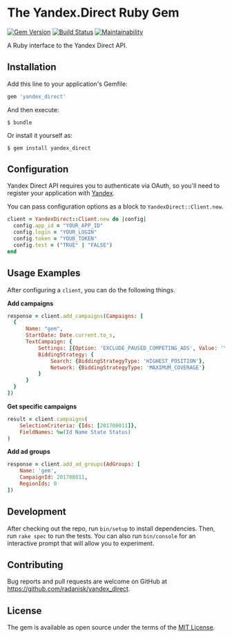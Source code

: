 # The Yandex.Direct Ruby Gem

[![Gem Version](https://badge.fury.io/rb/yandex_direct.svg)](https://badge.fury.io/rb/yandex_direct)
[![Build Status](https://travis-ci.org/radanisk/yandex_direct.svg?branch=master)](https://travis-ci.org/radanisk/yandex_direct)
[![Maintainability](https://api.codeclimate.com/v1/badges/4cdc27846467bc400f5a/maintainability)](https://codeclimate.com/github/radanisk/yandex_direct/maintainability)

A Ruby interface to the Yandex Direct API.

## Installation

Add this line to your application's Gemfile:

```ruby
gem 'yandex_direct'
```

And then execute:

    $ bundle

Or install it yourself as:

    $ gem install yandex_direct

## Configuration

Yandex Direct API requires you to authenticate via OAuth, so you'll need to register your application with [Yandex](https://oauth.yandex.ru/client/new).

You can pass configuration options as a block to `YandexDirect::Client.new`.

```ruby
client = YandexDirect::Client.new do |config|
  config.app_id = "YOUR_APP_ID"
  config.login = "YOUR_LOGIN"
  config.token = "YOUR_TOKEN"
  config.test = ("TRUE" | "FALSE")
end
```

## Usage Examples
After configuring a `client`, you can do the following things.

**Add campaigns**

```ruby
response = client.add_campaigns(Campaigns: [
  {
      Name: "gem",
      StartDate: Date.current.to_s,
      TextCampaign: {
          Settings: [{Option: 'EXCLUDE_PAUSED_COMPETING_ADS', Value: 'YES'}],
          BiddingStrategy: {
              Search: {BiddingStrategyType: 'HIGHEST_POSITION'},
              Network: {BiddingStrategyType: 'MAXIMUM_COVERAGE'}
          }
      }
  }
])
```

**Get specific campaigns**

```ruby
result = client.campaigns(
    SelectionCriteria: {Ids: [201708011]},
    FieldNames: %w(Id Name State Status)
)
```

**Add ad groups**

```ruby
response = client.add_ad_groups(AdGroups: [
    Name: 'gem',
    CampaignId: 201708011,
    RegionIds: 0
])
```


## Development

After checking out the repo, run `bin/setup` to install dependencies. Then, run `rake spec` to run the tests. You can also run `bin/console` for an interactive prompt that will allow you to experiment.

## Contributing

Bug reports and pull requests are welcome on GitHub at https://github.com/radanisk/yandex_direct.

## License

The gem is available as open source under the terms of the [MIT License](https://opensource.org/licenses/MIT).
